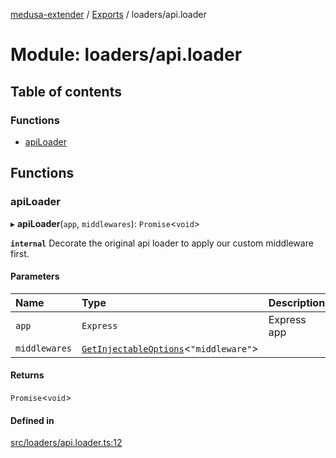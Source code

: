 [medusa-extender](../README.md) / [Exports](../modules.md) / loaders/api.loader

# Module: loaders/api.loader

## Table of contents

### Functions

- [apiLoader](loaders_api_loader.md#apiloader)

## Functions

### apiLoader

▸ **apiLoader**(`app`, `middlewares`): `Promise`<`void`\>

**`internal`**
Decorate the original api loader to apply our custom middleware first.

#### Parameters

| Name | Type | Description |
| :------ | :------ | :------ |
| `app` | `Express` | Express app |
| `middlewares` | [`GetInjectableOptions`](types.md#getinjectableoptions)<``"middleware"``\> |  |

#### Returns

`Promise`<`void`\>

#### Defined in

[src/loaders/api.loader.ts:12](https://github.com/adrien2p/medusa-extender/blob/6f01da1/src/loaders/api.loader.ts#L12)
